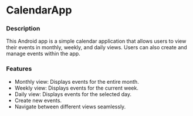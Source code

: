 # CalendarApp

### Description
This Android app is a simple calendar application that allows users to view their events in monthly, weekly, and daily views. Users can also create and manage events within the app.

### Features
* Monthly view: Displays events for the entire month.
* Weekly view: Displays events for the current week.
* Daily view: Displays events for the selected day.
* Create new events.
* Navigate between different views seamlessly.
